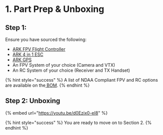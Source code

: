 # 1. Part Prep & Unboxing

## Step 1:

Ensure you have sourced the following:

* [ARK FPV Flight Controller](https://arkelectron.com/product/ark-fpv-flight-controller/)
* [ARK 4 in 1 ESC](https://arkelectron.com/product/ark-4in1-esc/)
* [ARK GPS](https://arkelectron.com/product/ark-gps/)
* An FPV System of your choice (Camera and VTX)
* An RC System of your choice (Receiver and TX Handset)



{% hint style="success" %}
A list of NDAA Compliant FPV and RC options are available on the[ BOM](../bom.md).
{% endhint %}

## Step 2: Unboxing

{% embed url="https://youtu.be/d0Ezix0-eI8" %}

{% hint style="success" %}
You are ready to move on to Section 2.
{% endhint %}

